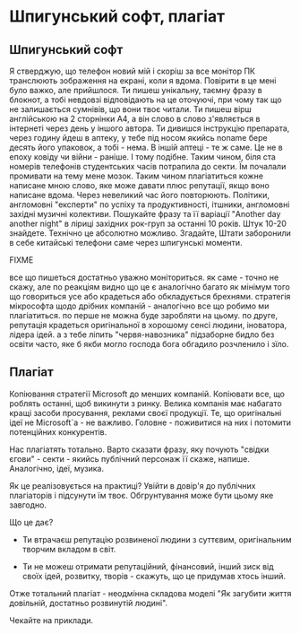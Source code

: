 # Шпигунський софт, плагіат
## Шпигунський софт
Я стверджую, що телефон новий мій і скоріш за все монітор ПК транслюють зображення на екрані, коли я вдома. Повірити в це мені було важко, але прийшлося. 
Ти пишеш унікальну, таємну фразу в блокнот, а тобі невдовзі відповідають на це оточуючі, при чому так що не залишається сумнівів, що вони твоє читали. Ти пишеш вірш англійською на 2 сторнінки А4, а він слово в слово з'являється в інтернеті через день у іншого автора. Ти дивишся інструкцію препарата, через годину йдеш в аптеку, у тебе під носом якийсь noname бере десять його упаковок, а тобі - нема. В іншій аптеці - те ж саме. Це не в епоху ковіду чи війни - раніше. І тому подібне.
Таким чином, біля ста номерів телефонів студентських часів потрапила до секти. Їм почалали промивати на тему мене мозок.
Таким чином плагіатиться кожне написане мною слово, яке може давати плюс репутації, якщо воно написане вдома. Через невеликий час його повторюють. Політики, англомовні "експерти" по успіху та продуктивності, ітшники, англомовні західні музичні колективи. Пошукайте фразу та її варіації "Another day another night" в ліриці західних рок-груп за останні 10 років. Штук 10-20 знайдете.
Технічно це абсолютно можливо. Згадайте, Штати заборонили в себе китайські телефони саме через шпигунські моменти.

FIXME

все що пишеться достатньо уважно моніториться. як саме - точно не скажу, але по реакціям видно що це є
аналогічно багато як мінімум того що говориться
усе або крадеться або обкладується брехнями. 
стратегія мікрософта щодо дрібних компаній - аналогічно все що робимо ми плагіатиться. по перше не можна буде заробляти на цьому. по друге, репутація крадеться оригінальної в хорошому сенсі людини, іноватора, лідера ідей. а з тебе ліпить "червя-навозника" підзаборне бидло без освіти часто, яке б якби могло господа бога обгадило розчленило і зїло.

## Плагіат
Копіювання стратегії Microsoft до менших компаній. Копіювати все, що роблять останні, щоб викинути з ринку. Велика компанія має набагато кращі засоби просування, реклами своєї продукції. Те, що оригінальні ідеї не Microsoft`а - не важливо. Головне - поживитися на них і потомити потенційних конкурентів.

Нас плагіатять тотально. Варто сказати фразу, яку почують "свідки єгови" - секти - якийсь публічний персонаж її скаже, напише. Аналогічно, ідеї, музика. 

Як це реалізовується на практиці? Увійти в довір'я до публічних плагіаторів і підсунути їм твоє. Обгрунтування може бути цьому яке завгодно.

Що це дає?

* Ти втрачаєш репутацію розвиненої людини з суттєвим, оригінальним творчим вкладом в світ.

* Ти не можеш отримати репутаційний, фінансовий, інший зиск від своїх ідей, розвитку, творів - скажуть, що це придумав хтось інший.

Отже тотальний плагіат - неодмінна складова моделі "Як загубити життя довільній, достатньо розвинутій людині". 

Чекайте на приклади.
